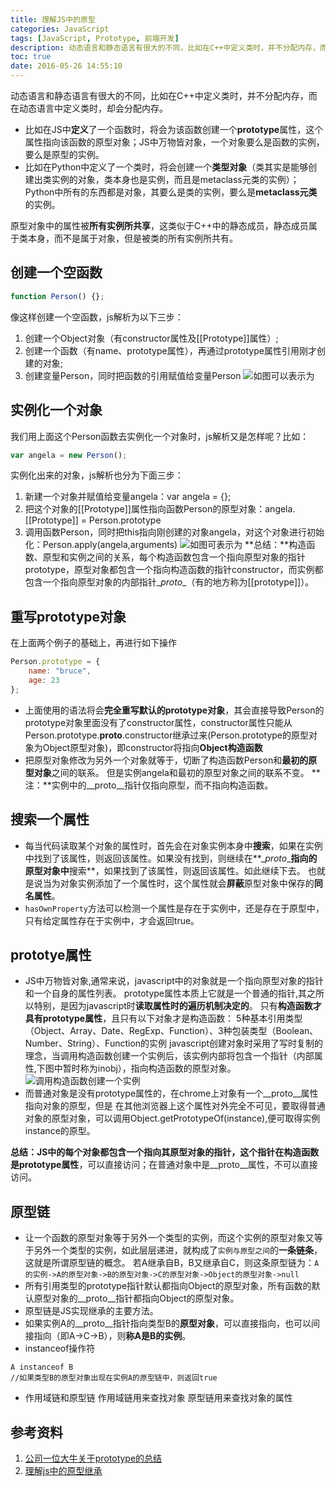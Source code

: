 ```yaml
---
title: 理解JS中的原型
categories: JavaScript
tags: [JavaScript, Prototype, 前端开发]
description: 动态语言和静态语言有很大的不同，比如在C++中定义类时，并不分配内存，而在动态语言中定义类时，却会分配内存。
toc: true
date: 2016-05-26 14:55:10
---
```

<!--more-->
动态语言和静态语言有很大的不同，比如在C++中定义类时，并不分配内存，而在动态语言中定义类时，却会分配内存。
- 比如在JS中**定义**了一个函数时，将会为该函数创建一个**prototype**属性，这个属性指向该函数的原型对象；JS中万物皆对象，一个对象要么是函数的实例，要么是原型的实例。
- 比如在Python中定义了一个类时，将会创建一个**类型对象**（类其实是能够创建出类实例的对象，类本身也是实例，而且是metaclass元类的实例）；Python中所有的东西都是对象，其要么是类的实例，要么是**metaclass元类**的实例。

原型对象中的属性被**所有实例所共享**，这类似于C++中的静态成员，静态成员属于类本身，而不是属于对象，但是被类的所有实例所共有。

## 创建一个空函数
```JavaScript
function Person() {};
```
像这样创建一个空函数，js解析为以下三步：
1. 创建一个Object对象（有constructor属性及[[Prototype]]属性）;
2. 创建一个函数（有name、prototype属性），再通过prototype属性引用刚才创建的对象;
3. 创建变量Person，同时把函数的引用赋值给变量Person
![如图可以表示为](http://www.53zi.com/prototype.png)

## 实例化一个对象
我们用上面这个Person函数去实例化一个对象时，js解析又是怎样呢？比如：
```JavaScript
var angela = new Person();
```
实例化出来的对象，js解析也分为下面三步：
1. 新建一个对象并赋值给变量angela：var angela = {};
2. 把这个对象的[[Prototype]]属性指向函数Person的原型对象：angela.[[Prototype]] = Person.prototype
3. 调用函数Person，同时把this指向刚创建的对象angela，对这个对象进行初始化：Person.apply(angela,arguments)
![如图可表示为](http://www.53zi.com/prototype1.png)
**总结：**构造函数、原型和实例之间的关系，每个构造函数包含一个指向原型对象的指针prototype，原型对象都包含一个指向构造函数的指针constructor，而实例都包含一个指向原型对象的内部指针\__proto__（有的地方称为[[prototype]]）。

## 重写prototype对象
在上面两个例子的基础上，再进行如下操作
```JavaScript
Person.prototype = {
    name: "bruce",
    age: 23
};
```
- 上面使用的语法将会**完全重写默认的prototype对象**，其会直接导致Person的prototype对象里面没有了constructor属性，constructor属性只能从Person.prototype.__proto__.constructor继承过来(Person.prototype的原型对象为Object原型对象)，即constructor将指向**Object构造函数**
- 把原型对象修改为另外一个对象就等于，切断了构造函数Person和**最初的原型对象**之间的联系。
但是实例angela和最初的原型对象之间的联系不变。
**注：**实例中的\__proto__指针仅指向原型，而不指向构造函数。

## 搜索一个属性
- 每当代码读取某个对象的属性时，首先会在对象实例本身中**搜索**，如果在实例中找到了该属性，则返回该属性。如果没有找到，则继续在**\__proto__**指向的原型对象中**搜索**，如果找到了该属性，则返回该属性。如此继续下去。
也就是说当为对象实例添加了一个属性时，这个属性就会**屏蔽**原型对象中保存的**同名属性**。
- `hasOwnProperty`方法可以检测一个属性是存在于实例中，还是存在于原型中，只有给定属性存在于实例中，才会返回true。

## prototye属性
- JS中万物皆对象,通常来说，javascript中的对象就是一个指向原型对象的指针和一个自身的属性列表。
prototype属性本质上它就是一个普通的指针,其之所以特别，是因为javascript时**读取属性时的遍历机制决定的**。
只有**构造函数才具有prototype属性**，且只有以下对象才是构造函数：
5种基本引用类型（Object、Array、Date、RegExp、Function）、3种包装类型（Boolean、Number、String）、Function的实例
javascript创建对象时采用了写时复制的理念，当调用构造函数创建一个实例后，该实例内部将包含一个指针（内部属性,下图中暂时称为inobj），指向构造函数的原型对象。
![调用构造函数创建一个实例](http://www.53zi.com/1593745-54254e96f4a43db7.jpg)
- 而普通对象是没有prototype属性的，在chrome上对象有一个\__proto__属性指向对象的原型，但是
在其他浏览器上这个属性对外完全不可见，要取得普通对象的原型对象，可以调用Object.getPrototypeOf(instance),便可取得实例instance的原型。

**总结：**JS中的每个对象都包含一个指向其原型对象的指针，这个指针在构造函数是**prototype属性**，可以直接访问；在普通对象中是\__proto__属性，不可以直接访问。

## 原型链
- 让一个函数的原型对象等于另外一个类型的实例，而这个实例的原型对象又等于另外一个类型的实例，如此层层递进，就构成了`实例与原型之间`的**一条链条**，这就是所谓原型链的概念。
若A继承自B，B又继承自C，则这条原型链为：`A的实例->A的原型对象->B的原型对象->C的原型对象->Object的原型对象->null`
- 所有引用类型的prototype指针默认都指向Object的原型对象，所有函数的默认原型对象的\__proto\__指针都指向Object的原型对象。
- 原型链是JS实现继承的主要方法。
- 如果实例A的\__proto__指针指向类型B的**原型对象**，可以直接指向，也可以间接指向（即A->C->B），则**称A是B的实例**。
- instanceof操作符
```
A instanceof B
//如果类型B的原型对象出现在实例A的原型链中，则返回true
```
- 作用域链和原型链
作用域链用来查找对象
原型链用来查找对象的属性

## 参考资料
1. [公司一位大牛关于prototype的总结](http://www.jianshu.com/p/c8f29b62fec8)
2. [理解js中的原型继承](http://fungwan.me/2015/01/05/js%E5%AD%A6%E4%B9%A0%E4%B9%8B%E5%8E%9F%E5%9E%8B%E7%BB%A7%E6%89%BF/)
